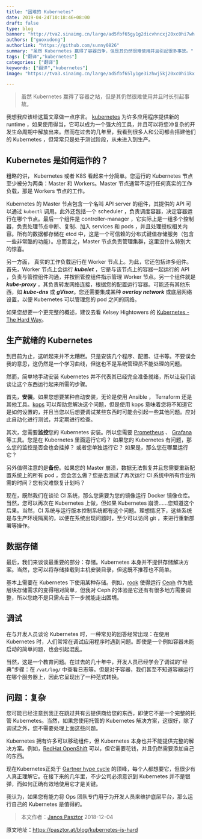 ```yaml
---
title: "困难的 Kubernetes"
date: 2019-04-24T10:18:46+08:00
draft: false
type: blog
banner: "http://tva2.sinaimg.cn/large/ad5fbf65gy1g2dicvhncxj20xc0hi7wh.jpg"
authors: ["guoxudong"]
authorlink: "https://github.com/sunny0826"
summary: "虽然 Kubernetes 赢得了容器战争，但是其仍然很难使用并且引起很多事故。"
tags: ["翻译","kubernetes"]
categories: ["翻译"]
keywords: ["翻译","kubernetes"]
image: "https://tva3.sinaimg.cn/large/ad5fbf65ly1ge3izhwj5kj20xc0hi1kx.jpg"

---
```

> 虽然 Kubernetes 赢得了容器之站，但是其仍然很难使用并且时长引起事故。

我想我应该给这篇文章做一点序言。 [kubernetes](https://kubernetes.io/) 为许多应用程序提供新的 runtime ，如果使用得当，它可以成为一个强大的工具，并且可以将您冲复杂的开发生命周期中解放出来。然而在过去的几年里，我看到很多人和公司都会搭建他们的 Kubernetes ，但常常只是处于测试阶段，从未进入到生产。

## Kubernetes 是如何运作的？

粗略的讲， Kubernetes 或者 K8S 看起来十分简单。您运行的 Kubernetes 节点至少被分为两类：Master 和 Workers。Master 节点通常不运行任何真实的工作负载，那是 Workers 节点的工作。

Kubernetes 的 Master 节点包含一个名叫 API server 的组件，其提供的 API 可以通过 ```kubectl``` 调用。此外还包括一个 scheduler ，负责调度容器，决定容器运行在哪个节点。最后一个组件是 controller-manager ，它实际上是一组多个控制器，负责处理节点中断、复制、加入 services 和 pods ，并且处理授权相关内容。所有的数据都存储在 etcd 中，这是一个可信赖的分布式键值存储服务（包含一些非常酷的功能）。总而言之，Master 节点负责管理集群，这里没什么特别大的惊喜。

另一方面， 真实的工作负载运行在 Worker 节点上。为此，它还包括许多组件。首先，Worker 节点上会运行 ***kubelet*** ，它是与该节点上的容器一起运行的 API ，负责与管控组件沟通，并按照管控组件指示管理 Worker 节点。另一个组件就是 ***kube-proxy*** ，其负责转发网络连接，根据您的配置运行容器。可能还有其他东西，如 ***kube-dns*** 或 ***gVisor***。您还需要集成某种 ***overlay network*** 或底层网络设置，以便 Kubernetes 可以管理您的 pod 之间的网络。

如果您想要一个更完整的概述，建议去看 Kelsey Hightowers 的 [Kubernetes  -  The Hard Way](https://github.com/kelseyhightower/kubernetes-the-hard-way)。

## 生产就绪的 Kubernetes 

到目前为止，这听起来并不太糟糕。只是安装几个程序、配置、证书等。不要误会我的意思，这仍然是一个学习曲线，但这也不是系统管理员不能处理的问题。

然而，简单地手动安装 Kubernetes 并不代表其已经完全准备就绪，所以让我们谈谈让这个东西运行起来所需的步骤。

首先，**安装**。如果您想要某种自动安装，无论是使用 Ansible ， Terraform 还是其他工具。[kops](https://github.com/kubernetes/kops) 可以帮助您解决这个问题，但是使用 kops 意味着您将不知道它是如何设置的，并且当您以后想要调试某些东西时可能会引起一些其他问题。应对此自动化进行测试，并定期进行检查。

其次，您需要**监控**您的 Kubernetes 安装。所以您需要 [Prometheus](https://prometheus.io/) 、 [Grafana](https://grafana.com/) 等工具。您是在 Kubernetes 里面运行它吗？ 如果您的 Kubernetes 有问题，那么您的监控是否会也会挂掉？ 或者您单独运行它？ 如果是，那么您在哪里运行它？

另外值得注意的是**备份**。如果您的 Master 崩溃，数据无法恢复并且您需要重新配置系统上的所有 pod ，您会怎么做？您是否测试了再次运行 CI 系统中所有作业所需的时间？您有灾难恢复计划吗？

现在，既然我们在谈论 CI 系统，那么您需要为您的镜像运行 Docker 镜像仓库。当然，您可以再次在 Kubernetes 上做，但如果 Kubernetes 崩溃......您知道这个后果。当然，CI 系统与运行版本控制系统都有这个问题。理想情况下，这些系统是与生产环境隔离的，以便在系统出现问题时，至少可以访问 git ，来进行重新部署等操作。

## 数据存储

最后，我们来谈谈最重要的部分：存储。Kubernetes 本身并不提供存储解决方案。当然，您可以将存储挂载到主机安装目录，但这既不推荐也不简单。

基本上需要在 Kubernetes 下使用某种存储。例如，[rook](https://rook.io/) 使得运行 [Ceph](https://ceph.com/) 作为底层块存储需求的变得相对简单，但我对 Ceph 的体验是它还有有很多地方需要调整，所以您绝不是只需点击下一步就能走出困境。

## 调试

在与开发人员谈论 Kubernetes 时，一种常见的回答经常出现：在使用 Kubernetes 时，人们常常在调试应用程序时遇到问题。即使是一个例如容器未能启动的简单问题，也会引起混乱。

当然，这是一个教育问题。在过去的几十年中，开发人员已经学会了调试的“经典”步骤：在 ```/vat/log/``` 中查看日志等。但是对于容器，我们甚至不知道容器运行在哪个服务器上，因此它呈现出了一种范式转换。

## 问题：复杂

您可能已经注意到我正在跳过共有云提供商给您的东西，即使它不是一个完整的托管 Kubernetes。当然，如果您使用托管的 Kubernetes 解决方案，这很好，除了调试之外，您不需要处理上面这些问题。

Kubernetes 拥有许多可以移动组件，但 Kubernetes 本身也并不能提供完整的解决方案。例如，[RedHat OpenShift](https://www.openshift.com/) 可以，但它需要花钱，并且仍然需要添加自己的东西。

现在Kubernetes正处于 [Gartner hype cycle](https://www.gartner.com/en/research/methodologies/gartner-hype-cycle) 的顶峰，每个人都想要它，但很少有人真正理解它。在接下来的几年里，不少公司必须意识到 Kubernetes 并不是银弹，而如何正确有效地使用它才是关键。

我认为，如果您有能力将 Ops 团队专门用于为开发人员来维护底层平台，那么运行自己的 Kubernetes 是值得的。

> 本文作者：[Janos Pasztor](https://pasztor.at/)  2018-12-04

原文地址：https://pasztor.at/blog/kubernetes-is-hard